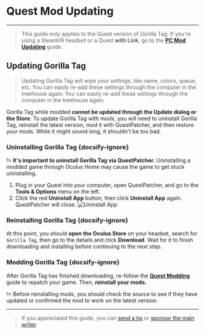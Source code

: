# Quest Mod Updating
---
>
> This guide only applies to the Quest version of Gorilla Tag. If you're using a SteamVR headset or a Quest **with Link**, go to the [**PC Mod Updating**](pc-updating) guide.

<!-- <div class="horizontal bordered" data-ea-publisher="gorillatagmodding-burrito-software" data-ea-type="image" data-ea-manual="true" id="quest-mod-updating"></div> -->
<!-- Guide Page Ad -->
<ins class="adsbygoogle"
     style="display:block"
     data-ad-client="ca-pub-1965221367974935"
     data-ad-slot="2604239380"
     data-ad-format="auto"
     data-full-width-responsive="true"></ins>

## Updating Gorilla Tag

> Updating Gorilla Tag will *wipe your settings*, like name, colors, queue, etc. You can easily re-add these settings through the computer in the treehouse again. You can easily re-add these settings through the computer in the treehouse again.

Gorilla Tag while modded **cannot be updated through the Update dialog or the Store**. To update Gorilla Tag with mods, you will need to uninstall Gorilla Tag, reinstall the latest version, mod it with QuestPatcher, and then restore your mods. While it might sound long, it shouldn't be too bad.

### Uninstalling Gorilla Tag {docsify-ignore}

!> **It's important to uninstall Gorilla Tag via QuestPatcher.** Uninstalling a modded game through Oculus Home may cause the game to get stuck uninstalling.

1. Plug in your Quest into your computer, open QuestPatcher, and go to the **Tools & Options** menu on the left.
2. Click the red **Uninstall App** button, then click **Uninstall App** again. QuestPatcher will close. ![Uninstall App](../docs/files/uninstallapp.png)

### Reinstalling Gorilla Tag {docsify-ignore}

At this point, you should **open the Oculus Store** on your headset, search for `Gorilla Tag`, then go to the details and click **Download**. Wait for it to finish downloading and installing before continuing to the next step.

### Modding Gorilla Tag {docsify-ignore}

After Gorilla Tag has finished downloading, re-follow the [**Quest Modding**](quest-guide) guide to repatch your game. Then, **reinstall your mods.**

!> Before reinstalling mods, you should check the source to see if they have updated or confirmed the mod to work on the latest version.

---

> If you appreciated this guide, you can [send a tip](https://streamelements.com/burritosoft/tip) or [sponsor the main writer](https://github.com/sponsors/burritosoftware).